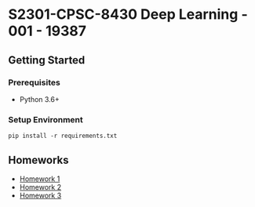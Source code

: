 # S2301-CPSC-8430 Deep Learning - 001 - 19387

## Getting Started

### Prerequisites

- Python 3.6+

### Setup Environment

```shell
pip install -r requirements.txt
```

## Homeworks

- [Homework 1](hw1/README.md)
- [Homework 2](hw2/hw2_1/README.md)
- [Homework 3](hw3/README.md)
